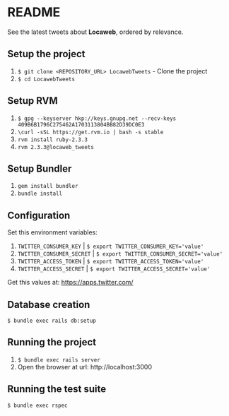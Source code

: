 # README

See the latest tweets about **Locaweb**, ordered by relevance.

## Setup the project

1. `$ git clone <REPOSITORY_URL> LocawebTweets` - Clone the project
2. `$ cd LocawebTweets`

## Setup RVM

1. `$ gpg --keyserver hkp://keys.gnupg.net --recv-keys 409B6B1796C275462A1703113804BB82D39DC0E3`
2. `\curl -sSL https://get.rvm.io | bash -s stable`
3. `rvm install ruby-2.3.3`
3. `rvm 2.3.3@locaweb_tweets`

## Setup Bundler

1. `gem install bundler`
2. `bundle install`

## Configuration

Set this environment variables:

1. `TWITTER_CONSUMER_KEY` | `$ export TWITTER_CONSUMER_KEY='value'`
2. `TWITTER_CONSUMER_SECRET` | `$ export TWITTER_CONSUMER_SECRET='value'`
3. `TWITTER_ACCESS_TOKEN` | `$ export TWITTER_ACCESS_TOKEN='value'`
4. `TWITTER_ACCESS_SECRET` | `$ export TWITTER_ACCESS_SECRET='value'`

Get this values at: https://apps.twitter.com/

## Database creation
`$ bundle exec rails db:setup`

## Running the project
1. `$ bundle exec rails server`
2. Open the browser at url: http://localhost:3000

## Running the test suite
  `$ bundle exec rspec`

